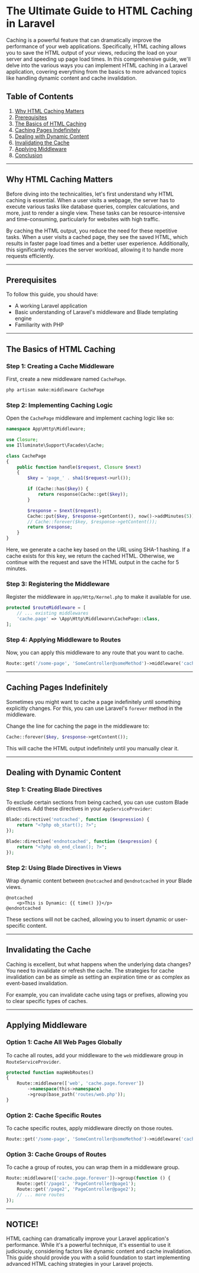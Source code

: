 
# The Ultimate Guide to HTML Caching in Laravel

Caching is a powerful feature that can dramatically improve the performance of your web applications. Specifically, HTML caching allows you to save the HTML output of your views, reducing the load on your server and speeding up page load times. In this comprehensive guide, we'll delve into the various ways you can implement HTML caching in a Laravel application, covering everything from the basics to more advanced topics like handling dynamic content and cache invalidation.

## Table of Contents

1. [Why HTML Caching Matters](#why-html-caching-matters)
2. [Prerequisites](#prerequisites)
3. [The Basics of HTML Caching](#the-basics-of-html-caching)
4. [Caching Pages Indefinitely](#caching-pages-indefinitely)
5. [Dealing with Dynamic Content](#dealing-with-dynamic-content)
6. [Invalidating the Cache](#invalidating-the-cache)
7. [Applying Middleware](#applying-middleware)
8. [Conclusion](#conclusion)

---

## Why HTML Caching Matters

Before diving into the technicalities, let's first understand why HTML caching is essential. When a user visits a webpage, the server has to execute various tasks like database queries, complex calculations, and more, just to render a single view. These tasks can be resource-intensive and time-consuming, particularly for websites with high traffic.

By caching the HTML output, you reduce the need for these repetitive tasks. When a user visits a cached page, they see the saved HTML, which results in faster page load times and a better user experience. Additionally, this significantly reduces the server workload, allowing it to handle more requests efficiently.

---

## Prerequisites

To follow this guide, you should have:

- A working Laravel application
- Basic understanding of Laravel's middleware and Blade templating engine
- Familiarity with PHP

---

## The Basics of HTML Caching

### Step 1: Creating a Cache Middleware

First, create a new middleware named `CachePage`.

```bash
php artisan make:middleware CachePage
```

### Step 2: Implementing Caching Logic

Open the `CachePage` middleware and implement caching logic like so:

```php
namespace App\Http\Middleware;

use Closure;
use Illuminate\Support\Facades\Cache;

class CachePage
{
    public function handle($request, Closure $next)
    {
        $key = 'page_' . sha1($request->url());

        if (Cache::has($key)) {
            return response(Cache::get($key));
        }

        $response = $next($request);
        Cache::put($key, $response->getContent(), now()->addMinutes(5));
        // Cache::forever($key, $response->getContent());
        return $response;
    }
}
```

Here, we generate a cache key based on the URL using SHA-1 hashing. If a cache exists for this key, we return the cached HTML. Otherwise, we continue with the request and save the HTML output in the cache for 5 minutes.

### Step 3: Registering the Middleware

Register the middleware in `app/Http/Kernel.php` to make it available for use.

```php
protected $routeMiddleware = [
    // ... existing middlewares
    'cache.page' => \App\Http\Middleware\CachePage::class,
];
```

### Step 4: Applying Middleware to Routes

Now, you can apply this middleware to any route that you want to cache.

```php
Route::get('/some-page', 'SomeController@someMethod')->middleware('cache.page');
```

---

## Caching Pages Indefinitely

Sometimes you might want to cache a page indefinitely until something explicitly changes. For this, you can use Laravel's `forever` method in the middleware.

Change the line for caching the page in the middleware to:

```php
Cache::forever($key, $response->getContent());
```

This will cache the HTML output indefinitely until you manually clear it.

---

## Dealing with Dynamic Content

### Step 1: Creating Blade Directives

To exclude certain sections from being cached, you can use custom Blade directives. Add these directives in your `AppServiceProvider`:

```php
Blade::directive('notcached', function ($expression) {
    return "<?php ob_start(); ?>";
});

Blade::directive('endnotcached', function ($expression) {
    return "<?php ob_end_clean(); ?>";
});
```

### Step 2: Using Blade Directives in Views

Wrap dynamic content between `@notcached` and `@endnotcached` in your Blade views.

```blade
@notcached
    <p>This is Dynamic: {{ time() }}</p>
@endnotcached
```

These sections will not be cached, allowing you to insert dynamic or user-specific content.

---

## Invalidating the Cache

Caching is excellent, but what happens when the underlying data changes? You need to invalidate or refresh the cache. The strategies for cache invalidation can be as simple as setting an expiration time or as complex as event-based invalidation.

For example, you can invalidate cache using tags or prefixes, allowing you to clear specific types of caches.

---

## Applying Middleware

### Option 1: Cache All Web Pages Globally

To cache all routes, add your middleware to the `web` middleware group in `RouteServiceProvider`.

```php
protected function mapWebRoutes()
{
    Route::middleware(['web', 'cache.page.forever'])
        ->namespace(this->namespace)
        ->group(base_path('routes/web.php'));
}
```

### Option 2: Cache Specific Routes

To cache specific routes, apply middleware directly on those routes.

```php
Route::get('/some-page', 'SomeController@someMethod')->middleware('cache.page');
```

### Option 3: Cache Groups of Routes

To cache a group of routes, you can wrap them in a middleware group.

```php
Route::middleware(['cache.page.forever'])->group(function () {
    Route::get('/page1', 'PageController@page1');
    Route::get('/page2', 'PageController@page2');
    // ... more routes
});
```

---

## NOTICE!

HTML caching can dramatically improve your Laravel application's performance. While it's a powerful technique, it's essential to use it judiciously, considering factors like dynamic content and cache invalidation. This guide should provide you with a solid foundation to start implementing advanced HTML caching strategies in your Laravel projects.
